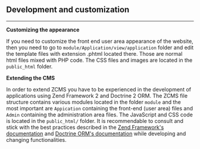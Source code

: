 **Development and customization**
---------------------------------


----------


**Customizing the appearance**

If you need to customize the front end user area appearance of the website, then you need to go to `module/Application/view/application` folder and edit the template files with extension .phtml located there. Those are normal html files mixed with PHP code. The CSS files and images are located in the `public_html` folder.

**Extending the CMS**

In order to extend ZCMS you have to be experienced in the development of applications using Zend Framework 2 and Doctrine 2 ORM. The ZCMS file structure contains various modules located in the folder `module` and the most important are `Appication`  containing the front-end (user area) files and `Admin` containing the administration area files. The JavaScript and CSS code is located in the `public_html/` folder. It is recommendable to consult and stick with the best practices described in the [Zend Framework's documentation](http://framework.zend.com/manual/current/en/index.html) and [Doctrine ORM's documentation](http://docs.doctrine-project.org/projects/doctrine-orm/en/latest/index.html) while developing and changing functionalities.